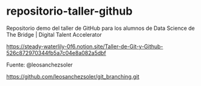 # repositorio-taller-github
Repositorio demo del taller de GitHub para los alumnos de Data Science de The Bridge | Digital Talent Accelerator

https://steady-waterlily-0f6.notion.site/Taller-de-Git-y-Github-526c872970344fb5a7c04e8a082a5dbf



Fuente: @leosanchezsoler

https://github.com/leosanchezsoler/git_branching.git